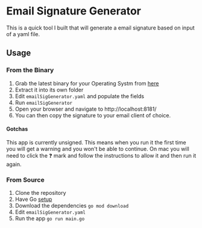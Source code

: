 # Email Signature Generator

This is a quick tool I built that will generate a email signature based on input of a yaml file.
## Usage

### From the Binary
1. Grab the latest binary for your Operating Systm from [here](https://github.com/JamesAtTensure/emailSigGenerator/releases)
2. Extract it into its own folder
3. Edit `emailSigGenerator.yaml` and populate the fields
4. Run `emailSigGenerator`
5. Open your browser and navigate to http://localhost:8181/
5. You can then copy the signature to your email client of choice. 
#### Gotchas
This app is currently unsigned. This means when you run it the first time you will get a warning and you won't be able to continue. On mac you will need to click the :question: mark and follow the instructions to allow it and then run it again.
### From Source
1. Clone the repository
2. Have Go [setup](https://golang.org/doc/install) 
3. Download the dependencies `go mod download`
4. Edit `emailSigGenerator.yaml`
5. Run the app `go run main.go`

